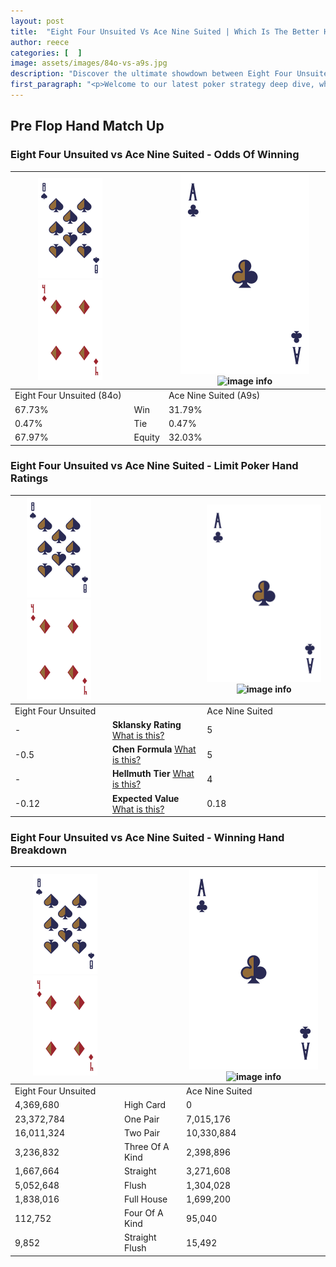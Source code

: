 ```yaml
---
layout: post
title:  "Eight Four Unsuited Vs Ace Nine Suited | Which Is The Better Hand In Poker? A Complete Guide"
author: reece
categories: [  ]
image: assets/images/84o-vs-a9s.jpg
description: "Discover the ultimate showdown between Eight Four Unsuited and Ace Nine Suited in poker! Uncover the odds, strategies, and scenarios where one hand triumphs over the other. Get ready to up your poker game with this thrilling analysis."
first_paragraph: "<p>Welcome to our latest poker strategy deep dive, where we're pitting two distinct hands against each other in a high-stakes showdown: Eight Four Unsuited vs Ace Nine Suited.</p><p>In the dynamic world of poker, every decision counts, and knowing which hand holds the upper hand is key to your success at the table.</p><p>In this article, we'll dissect these two hands, explore the scenarios where one dominates the other, and equip you with the knowledge to make strategic choices that can tip the odds in your favor.</p><p>Get ready to unravel the intriguing dynamics of these poker hands and elevate your game to new heights.</p>"
---
```




[comment]: # (sp0)

## Pre Flop Hand Match Up

<div class="table hand-ratings" markdown="1"> 



### Eight Four Unsuited vs Ace Nine Suited - Odds Of Winning


    
| ![image info](assets/images/hand1/8.png) ![image info](assets/images/hand1/4o.png) |  | ![image info](assets/images/hand2/A.png) ![image info](assets/images/hand2/9s.png) |
| -------- | -------- | -------- |
| Eight Four Unsuited (84o) |  | Ace Nine Suited (A9s) |
| 67.73% | Win | 31.79% |
| 0.47% | Tie | 0.47% |
| 67.97% | Equity | 32.03% |




[comment]: # (sp1)



### Eight Four Unsuited vs Ace Nine Suited - Limit Poker Hand Ratings


    
| ![image info](assets/images/hand1/8.png) ![image info](assets/images/hand1/4o.png) |  | ![image info](assets/images/hand2/A.png) ![image info](assets/images/hand2/9s.png) |
| -------- | -------- | -------- |
| Eight Four Unsuited |  | Ace Nine Suited |
| - | **Sklansky Rating** [What is this?](/sklansky-rating-explained) | 5 |
| -0.5 | **Chen Formula** [What is this?](/chen-formula-explained) | 5 |
| - | **Hellmuth Tier** [What is this?](/Hellmuth-tier-explained) | 4 |
| -0.12 | **Expected Value** [What is this?](/expected-value-explained) | 0.18 |




[comment]: # (sp2)



### Eight Four Unsuited vs Ace Nine Suited - Winning Hand Breakdown


    
| ![image info](assets/images/hand1/8.png) ![image info](assets/images/hand1/4o.png) |  | ![image info](assets/images/hand2/A.png) ![image info](assets/images/hand2/9s.png) |
| -------- | -------- | -------- |
| Eight Four Unsuited |  | Ace Nine Suited |
| 4,369,680 | High Card | 0 |
| 23,372,784 | One Pair | 7,015,176 |
| 16,011,324 | Two Pair | 10,330,884 |
| 3,236,832 | Three Of A Kind | 2,398,896 |
| 1,667,664 | Straight | 3,271,608 |
| 5,052,648 | Flush | 1,304,028 |
| 1,838,016 | Full House | 1,699,200 |
| 112,752 | Four Of A Kind | 95,040 |
| 9,852 | Straight Flush | 15,492 |




[comment]: # (sp3)



</div>

[comment]: # (sp4)



[comment]: # (sp5)

